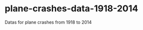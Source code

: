 plane-crashes-data-1918-2014
============================

Datas for plane crashes from 1918 to 2014
